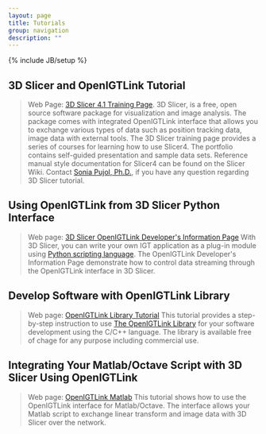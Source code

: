 ```yaml
---
layout: page
title: Tutorials
group: navigation
description: ""
---
```

{% include JB/setup %}

## 3D Slicer and OpenIGTLink Tutorial
> Web Page: [3D Slicer 4.1 Training Page](http://www.slicer.org/slicerWiki/index.php/Documentation/4.1/Training#OpenIGTLink).
3D Slicer, is a free, open source software package for visualization and image analysis. The package comes with
integrated OpenIGTLink interface that allows you to exchange various types of data such as position tracking data,
image data with external tools. The 3D Slicer training page provides a series of courses for learning how to use Slicer4.
The portfolio contains self-guided presentation and sample data sets.
Reference manual style documentation for Slicer4 can be found on the Slicer Wiki.
Contact [Sonia Pujol, Ph.D.](http://lmi.bwh.harvard.edu/~spujol/), if you have any question regarding 3D Slicer tutorial.


## Using OpenIGTLink from 3D Slicer Python Interface
> Web page: [3D Slicer OpenIGTLink Developer's Information Page](http://www.slicer.org/slicerWiki/index.php/Documentation/4.2/Developers/OpenIGTLinkIF)
With 3D Slicer, you can write your own IGT application as a plug-in module using
[Python scripting language](http://www.python.org). The OpenIGTLink Developer's
Information Page demonstrate how to control data streaming through the OpenIGTLink
interface in 3D Slicer. 


## Develop Software with OpenIGTLink Library
> Web page: [OpenIGTLink Library Tutorial](http://www.na-mic.org/Wiki/index.php/OpenIGTLink/Library/Tutorial)
This tutorial provides a step-by-step instruction to use [The OpenIGTLink Library](library.html) for your
software development using the C/C++ language. The library is available free of chage for any purpose including commercial use.


## Integrating Your Matlab/Octave Script with 3D Slicer Using OpenIGTLink
> Web page: [OpenIGTLink Matlab](tutorials/matlabigtl.html)
This tutorial shows how to use the OpenIGTLink interface for Matlab/Octave. The interface allows
your Matlab script to exchange linear transform and image data with 3D Slicer over the network.




